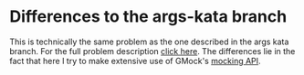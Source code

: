 # Differences to the args-kata branch
This is technically the same problem as the one described in the 
args kata branch. For the full problem description [click here](https://github.com/raz-m12/kata-template/tree/args-kata).
The differences lie in the fact that here I try to make extensive use of
GMock's [mocking API](https://google.github.io/googletest/gmock_cook_book.html). 
